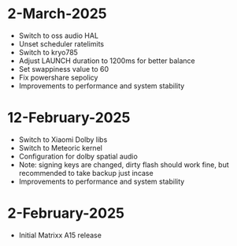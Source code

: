# 2-March-2025
- Switch to oss audio HAL
- Unset scheduler ratelimits
- Switch to kryo785
- Adjust LAUNCH duration to 1200ms for better balance
- Set swappiness value to 60
- Fix powershare sepolicy
- Improvements to performance and system stability

# 12-February-2025
- Switch to Xiaomi Dolby libs 
- Switch to Meteoric kernel
- Configuration for dolby spatial audio
- Note: signing keys are changed, dirty flash should work fine, but recommended to take backup just incase
- Improvements to performance and system stability

# 2-February-2025
- Initial Matrixx A15 release
